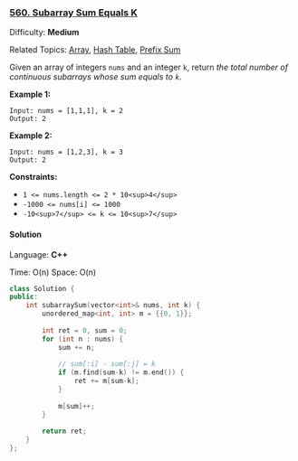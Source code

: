 ### [560\. Subarray Sum Equals K](https://leetcode.com/problems/subarray-sum-equals-k/)

Difficulty: **Medium**

Related Topics: [Array](https://leetcode.com/tag/array/), [Hash Table](https://leetcode.com/tag/hash-table/), [Prefix Sum](https://leetcode.com/tag/prefix-sum/)


Given an array of integers `nums` and an integer `k`, return _the total number of continuous subarrays whose sum equals to `k`_.

**Example 1:**

```
Input: nums = [1,1,1], k = 2
Output: 2
```

**Example 2:**

```
Input: nums = [1,2,3], k = 3
Output: 2
```

**Constraints:**

*   `1 <= nums.length <= 2 * 10<sup>4</sup>`
*   `-1000 <= nums[i] <= 1000`
*   `-10<sup>7</sup> <= k <= 10<sup>7</sup>`


#### Solution

Language: **C++**

Time: O(n)
Space: O(n)

```c++
class Solution {
public:
    int subarraySum(vector<int>& nums, int k) {
        unordered_map<int, int> m = {{0, 1}};
        
        int ret = 0, sum = 0;
        for (int n : nums) {
            sum += n;
            
            // sum[:i] - sum[:j] = k
            if (m.find(sum-k) != m.end()) {
                ret += m[sum-k];
            }
            
            m[sum]++;
        }
        
        return ret;
    }
};
```